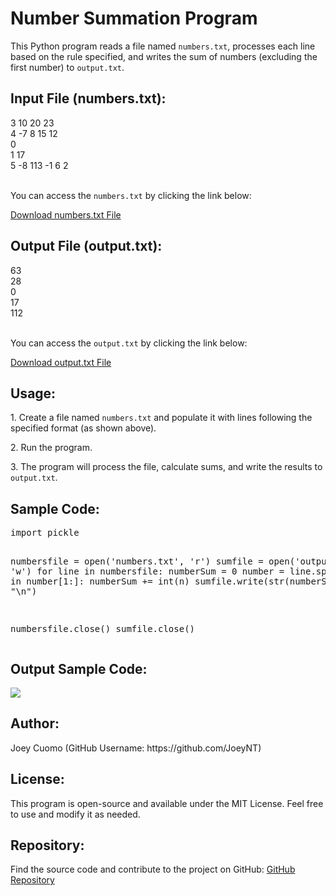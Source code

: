<body>
    <h1>Number Summation Program</h1>
    <p>This Python program reads a file named <code>numbers.txt</code>, processes each line based on the rule specified, and writes the sum of numbers (excluding the first number) to <code>output.txt</code>.</p>
<h2>Input File (numbers.txt):</h2>
3 10 20 23 <br>
4 -7 8 15 12 <br>
0 <br>
1 17 <br>
5 -8 113 -1 6 2 <br>

<br> You can access the <code>numbers.txt</code> by clicking the link below:</p>
<a href="https://github.com/JoeyNT/PyFileManager/blob/main/numbers.txt" target="_blank">Download numbers.txt File</a>
<h2>Output File (output.txt):</h2>   
63 <br>
28 <br>
0 <br>
17 <br>
112 <br>

<br> You can access the <code>output.txt</code> by clicking the link below:</p>
<a href="https://github.com/JoeyNT/PyFileManager/blob/main/output.txt" target="output">Download output.txt File</a>

<h2>Usage:</h2>
    <p>1. Create a file named <code>numbers.txt</code> and populate it with lines following the specified format (as shown above).</p>
    <p>2. Run the program.</p>
    <p>3. The program will process the file, calculate sums, and write the results to <code>output.txt</code>.</p>
    
<h2>Sample Code:</h2>
<pre>
import pickle

numbersfile = open('numbers.txt', 'r')
sumfile = open('output.txt', 'w')
for line in numbersfile:
  numberSum = 0
  number = line.split()
  for n in number[1:]:
    numberSum += int(n)
  sumfile.write(str(numberSum) + "\n")

numbersfile.close()
sumfile.close()
    </pre>
<h2>Output Sample Code:</h2>
<img src="https://github.com/JoeyNT/PyFileManager/blob/main/Number%20Summation%20Program.jpg" ><br>
<h2>Author:</h2>
<p>Joey Cuomo (GitHub Username: https://github.com/JoeyNT)</p>

<h2>License:</h2>
<p>This program is open-source and available under the MIT License. Feel free to use and modify it as needed.</p>
    
<h2>Repository:</h2>
<p>Find the source code and contribute to the project on GitHub: <a href="https://github.com/JoeyNT/PyFileManager/blob/main/filehandler.py">GitHub Repository</a></p>
